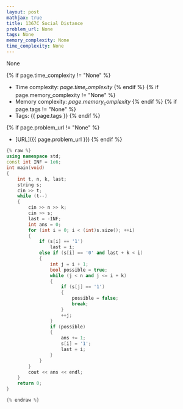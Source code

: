 ```yaml
---
layout: post
mathjax: true
title: 1367C Social Distance
problem_url: None
tags: None
memory_complexity: None
time_complexity: None
---
```


None


{% if page.time_complexity != "None" %}
- Time complexity: ${{ page.time_complexity }}$
{% endif %}
{% if page.memory_complexity != "None" %}
- Memory complexity: ${{ page.memory_complexity }}$
{% endif %}
{% if page.tags != "None" %}
- Tags: {{ page.tags }}
{% endif %}

{% if page.problem_url != "None" %}
- [URL]({{ page.problem_url }})
{% endif %}

```cpp
{% raw %}
using namespace std;
const int INF = 1e6;
int main(void)
{
    int t, n, k, last;
    string s;
    cin >> t;
    while (t--)
    {
        cin >> n >> k;
        cin >> s;
        last = -INF;
        int ans = 0;
        for (int i = 0; i < (int)s.size(); ++i)
        {
            if (s[i] == '1')
                last = i;
            else if (s[i] == '0' and last + k < i)
            {
                int j = i + 1;
                bool possible = true;
                while (j < n and j <= i + k)
                {
                    if (s[j] == '1')
                    {
                        possible = false;
                        break;
                    }
                    ++j;
                }
                if (possible)
                {
                    ans += 1;
                    s[i] = '1';
                    last = i;
                }
            }
        }
        cout << ans << endl;
    }
    return 0;
}

{% endraw %}
```